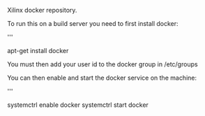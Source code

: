 Xilinx docker repository.

To run this on a build server you need to first install docker:

'''

   apt-get install docker

You must then add your user id to the docker group in /etc/groups

You can then enable and start the docker service on the machine:

'''

   systemctrl enable docker
   systemctrl start docker

